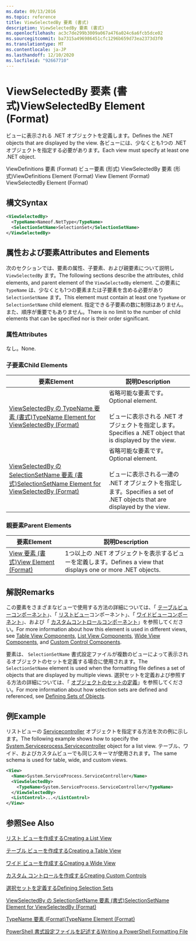 ```yaml
---
ms.date: 09/13/2016
ms.topic: reference
title: ViewSelectedBy 要素 (書式)
description: ViewSelectedBy 要素 (書式)
ms.openlocfilehash: ac3c7de299b3009a067a476a024c6a6fcb5dce02
ms.sourcegitcommit: ba7315a496986451cfc1296b659d73ea2373d3f0
ms.translationtype: MT
ms.contentlocale: ja-JP
ms.lasthandoff: 12/10/2020
ms.locfileid: "92667710"
---
```

# <a name="viewselectedby-element-format"></a><span data-ttu-id="c4eb8-103">ViewSelectedBy 要素 (書式)</span><span class="sxs-lookup"><span data-stu-id="c4eb8-103">ViewSelectedBy Element (Format)</span></span>

<span data-ttu-id="c4eb8-104">ビューに表示される .NET オブジェクトを定義します。</span><span class="sxs-lookup"><span data-stu-id="c4eb8-104">Defines the .NET objects that are displayed by the view.</span></span> <span data-ttu-id="c4eb8-105">各ビューには、少なくとも1つの .NET オブジェクトを指定する必要があります。</span><span class="sxs-lookup"><span data-stu-id="c4eb8-105">Each view must specify at least one .NET object.</span></span>

<span data-ttu-id="c4eb8-106">ViewDefinitions 要素 (Format) ビュー要素 (形式) ViewSelectedBy 要素 (形式)</span><span class="sxs-lookup"><span data-stu-id="c4eb8-106">ViewDefinitions Element (Format) View Element (Format) ViewSelectedBy Element (Format)</span></span>

## <a name="syntax"></a><span data-ttu-id="c4eb8-107">構文</span><span class="sxs-lookup"><span data-stu-id="c4eb8-107">Syntax</span></span>

```xml
<ViewSelectedBy>
  <TypeName>Nameof.NetType</TypeName>
  <SelectionSetName>SelectionSet</SelectionSetName>
</ViewSelectedBy>
```

## <a name="attributes-and-elements"></a><span data-ttu-id="c4eb8-108">属性および要素</span><span class="sxs-lookup"><span data-stu-id="c4eb8-108">Attributes and Elements</span></span>

<span data-ttu-id="c4eb8-109">次のセクションでは、要素の属性、子要素、および親要素について説明し `ViewSelectedBy` ます。</span><span class="sxs-lookup"><span data-stu-id="c4eb8-109">The following sections describe the attributes, child elements, and parent element of the `ViewSelectedBy` element.</span></span> <span data-ttu-id="c4eb8-110">この要素に `TypeName` は、少なくとも1つの要素または子要素を含める必要があり `SelectionSetName` ます。</span><span class="sxs-lookup"><span data-stu-id="c4eb8-110">This element must contain at least one `TypeName` or `SelectionSetName` child element.</span></span> <span data-ttu-id="c4eb8-111">指定できる子要素の数に制限はありません。また、順序が重要でもありません。</span><span class="sxs-lookup"><span data-stu-id="c4eb8-111">There is no limit to the number of child elements that can be specified nor is their order significant.</span></span>

### <a name="attributes"></a><span data-ttu-id="c4eb8-112">属性</span><span class="sxs-lookup"><span data-stu-id="c4eb8-112">Attributes</span></span>

<span data-ttu-id="c4eb8-113">なし。</span><span class="sxs-lookup"><span data-stu-id="c4eb8-113">None.</span></span>

### <a name="child-elements"></a><span data-ttu-id="c4eb8-114">子要素</span><span class="sxs-lookup"><span data-stu-id="c4eb8-114">Child Elements</span></span>

|<span data-ttu-id="c4eb8-115">要素</span><span class="sxs-lookup"><span data-stu-id="c4eb8-115">Element</span></span>|<span data-ttu-id="c4eb8-116">説明</span><span class="sxs-lookup"><span data-stu-id="c4eb8-116">Description</span></span>|
|-------------|-----------------|
|[<span data-ttu-id="c4eb8-117">ViewSelectedBy の TypeName 要素 (書式)</span><span class="sxs-lookup"><span data-stu-id="c4eb8-117">TypeName Element for ViewSelectedBy (Format)</span></span>](./typename-element-for-viewselectedby-format.md)|<span data-ttu-id="c4eb8-118">省略可能な要素です。</span><span class="sxs-lookup"><span data-stu-id="c4eb8-118">Optional element.</span></span><br /><br /> <span data-ttu-id="c4eb8-119">ビューに表示される .NET オブジェクトを指定します。</span><span class="sxs-lookup"><span data-stu-id="c4eb8-119">Specifies a .NET object that is displayed by the view.</span></span>|
|[<span data-ttu-id="c4eb8-120">ViewSelectedBy の SelectionSetName 要素 (書式)</span><span class="sxs-lookup"><span data-stu-id="c4eb8-120">SelectionSetName Element for ViewSelectedBy (Format)</span></span>](./selectionsetname-element-for-viewselectedby-format.md)|<span data-ttu-id="c4eb8-121">省略可能な要素です。</span><span class="sxs-lookup"><span data-stu-id="c4eb8-121">Optional element.</span></span><br /><br /> <span data-ttu-id="c4eb8-122">ビューに表示される一連の .NET オブジェクトを指定します。</span><span class="sxs-lookup"><span data-stu-id="c4eb8-122">Specifies a set of .NET objects that are displayed by the view.</span></span>|

### <a name="parent-elements"></a><span data-ttu-id="c4eb8-123">親要素</span><span class="sxs-lookup"><span data-stu-id="c4eb8-123">Parent Elements</span></span>

|<span data-ttu-id="c4eb8-124">要素</span><span class="sxs-lookup"><span data-stu-id="c4eb8-124">Element</span></span>|<span data-ttu-id="c4eb8-125">説明</span><span class="sxs-lookup"><span data-stu-id="c4eb8-125">Description</span></span>|
|-------------|-----------------|
|[<span data-ttu-id="c4eb8-126">View 要素 (書式)</span><span class="sxs-lookup"><span data-stu-id="c4eb8-126">View Element (Format)</span></span>](./view-element-format.md)|<span data-ttu-id="c4eb8-127">1つ以上の .NET オブジェクトを表示するビューを定義します。</span><span class="sxs-lookup"><span data-stu-id="c4eb8-127">Defines a view that displays one or more .NET objects.</span></span>|

## <a name="remarks"></a><span data-ttu-id="c4eb8-128">解説</span><span class="sxs-lookup"><span data-stu-id="c4eb8-128">Remarks</span></span>

<span data-ttu-id="c4eb8-129">この要素をさまざまなビューで使用する方法の詳細については、「 [テーブルビューコンポーネント](./creating-a-table-view.md)」、「 [リストビュー](./creating-a-list-view.md)コンポーネント」、「 [ワイドビューコンポーネント](./creating-a-wide-view.md)」、および「 [カスタムコントロールコンポーネント](./creating-custom-controls.md)」を参照してください。</span><span class="sxs-lookup"><span data-stu-id="c4eb8-129">For more information about how this element is used in different views, see [Table View Components](./creating-a-table-view.md), [List View Components](./creating-a-list-view.md), [Wide View Components](./creating-a-wide-view.md), and [Custom Control Components](./creating-custom-controls.md).</span></span>

<span data-ttu-id="c4eb8-130">要素は、 `SelectionSetName` 書式設定ファイルが複数のビューによって表示されるオブジェクトのセットを定義する場合に使用されます。</span><span class="sxs-lookup"><span data-stu-id="c4eb8-130">The `SelectionSetName` element is used when the formatting file defines a set of objects that are displayed by multiple views.</span></span> <span data-ttu-id="c4eb8-131">選択セットを定義および参照する方法の詳細については、「 [オブジェクトのセットの定義](./defining-selection-sets.md)」を参照してください。</span><span class="sxs-lookup"><span data-stu-id="c4eb8-131">For more information about how selection sets are defined and referenced, see [Defining Sets of Objects](./defining-selection-sets.md).</span></span>

## <a name="example"></a><span data-ttu-id="c4eb8-132">例</span><span class="sxs-lookup"><span data-stu-id="c4eb8-132">Example</span></span>

<span data-ttu-id="c4eb8-133">リストビューの [Servicecontroller](/dotnet/api/System.ServiceProcess.ServiceController) オブジェクトを指定する方法を次の例に示します。</span><span class="sxs-lookup"><span data-stu-id="c4eb8-133">The following example shows how to specify the [System.Serviceprocess.Servicecontroller](/dotnet/api/System.ServiceProcess.ServiceController) object for a list view.</span></span> <span data-ttu-id="c4eb8-134">テーブル、ワイド、およびカスタムビューでも同じスキーマが使用されます。</span><span class="sxs-lookup"><span data-stu-id="c4eb8-134">The same schema is used for table, wide, and custom views.</span></span>

```xml
<View>
  <Name>System.ServiceProcess.ServiceController</Name>
  <ViewSelectedBy>
    <TypeName>System.ServiceProcess.ServiceController</TypeName>
  </ViewSelectedBy>
  <ListControl>...</ListControl>
</View>
```

## <a name="see-also"></a><span data-ttu-id="c4eb8-135">参照</span><span class="sxs-lookup"><span data-stu-id="c4eb8-135">See Also</span></span>

[<span data-ttu-id="c4eb8-136">リスト ビューを作成する</span><span class="sxs-lookup"><span data-stu-id="c4eb8-136">Creating a List View</span></span>](./creating-a-list-view.md)

[<span data-ttu-id="c4eb8-137">テーブル ビューを作成する</span><span class="sxs-lookup"><span data-stu-id="c4eb8-137">Creating a Table View</span></span>](./creating-a-table-view.md)

[<span data-ttu-id="c4eb8-138">ワイド ビューを作成する</span><span class="sxs-lookup"><span data-stu-id="c4eb8-138">Creating a Wide View</span></span>](./creating-a-wide-view.md)

[<span data-ttu-id="c4eb8-139">カスタム コントロールを作成する</span><span class="sxs-lookup"><span data-stu-id="c4eb8-139">Creating Custom Controls</span></span>](./creating-custom-controls.md)

[<span data-ttu-id="c4eb8-140">選択セットを定義する</span><span class="sxs-lookup"><span data-stu-id="c4eb8-140">Defining Selection Sets</span></span>](./defining-selection-sets.md)

[<span data-ttu-id="c4eb8-141">ViewSelectedBy の SelectionSetName 要素 (書式)</span><span class="sxs-lookup"><span data-stu-id="c4eb8-141">SelectionSetName Element for ViewSelectedBy (Format)</span></span>](./selectionsetname-element-for-viewselectedby-format.md)

[<span data-ttu-id="c4eb8-142">TypeName 要素 (Format)</span><span class="sxs-lookup"><span data-stu-id="c4eb8-142">TypeName Element (Format)</span></span>](./typename-element-for-viewselectedby-format.md)

[<span data-ttu-id="c4eb8-143">PowerShell 書式設定ファイルを記述する</span><span class="sxs-lookup"><span data-stu-id="c4eb8-143">Writing a PowerShell Formatting File</span></span>](./writing-a-powershell-formatting-file.md)
